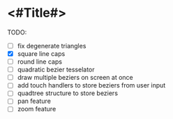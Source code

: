 #  <#Title#>

TODO:

- [ ] fix degenerate triangles
- [x] square line caps
- [ ] round line caps
- [ ] quadratic bezier tesselator
- [ ] draw multiple beziers on screen at once
- [ ] add touch handlers to store beziers from user input
- [ ] quadtree structure to store beziers
- [ ] pan feature
- [ ] zoom feature
